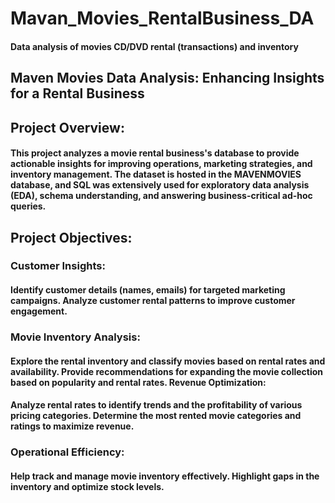 # Mavan_Movies_RentalBusiness_DA
#### Data analysis of movies CD/DVD rental (transactions) and inventory
## Maven Movies Data Analysis: Enhancing Insights for a Rental Business

## Project Overview:
#### This project analyzes a movie rental business's database to provide actionable insights for improving operations, marketing strategies, and inventory management. The dataset is hosted in the MAVENMOVIES database, and SQL was extensively used for exploratory data analysis (EDA), schema understanding, and answering business-critical ad-hoc queries.

## Project Objectives:
### Customer Insights:
#### Identify customer details (names, emails) for targeted marketing campaigns. Analyze customer rental patterns to improve customer engagement.

### Movie Inventory Analysis:
#### Explore the rental inventory and classify movies based on rental rates and availability. Provide recommendations for expanding the movie collection based on popularity and rental rates. Revenue Optimization:

#### Analyze rental rates to identify trends and the profitability of various pricing categories. Determine the most rented movie categories and ratings to maximize revenue.

### Operational Efficiency:
#### Help track and manage movie inventory effectively. Highlight gaps in the inventory and optimize stock levels.
